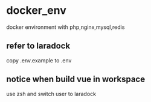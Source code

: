 # docker_env
docker environment with php,nginx,mysql,redis
## refer to laradock
copy .env.example to .env
## notice when build vue in workspace
use zsh and switch user to laradock
